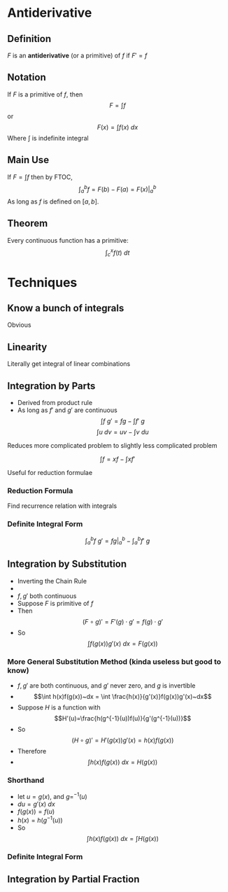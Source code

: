 # Antiderivative
## Definition
$F$ is an **antiderivative** (or a primitive) of $f$ if $F'=f$

## Notation
If $F$ is a primitive of $f$, then 
	$$F = \int f$$
	or
	$$F(x) = \int f(x)~dx$$
Where $\int$ is indefinite integral

## Main Use
If $F=\int f$ then by FTOC,
	$$\int_a^bf = F(b)-F(a)=F(x)|_a^b$$
As long as $f$ is defined on $[a,b]$.

## Theorem
Every continuous function has a primitive:
	$$\int_c^x f(t)~dt$$

# Techniques
## Know a bunch of integrals
Obvious

## Linearity
Literally get integral of linear combinations

## Integration by Parts
* Derived from product rule
* As long as $f'$ and $g'$ are continuous
$$\int f~g' = fg - \int f'~g$$
$$\int u~dv = uv - \int v~du$$

Reduces more complicated problem to slightly less complicated problem

$$\int f = xf - \int xf'$$

Useful for reduction formulae

### Reduction Formula
Find recurrence relation with integrals

### Definite Integral Form
$$\int_a^b f~g' = fg|_a^b - \int_a^b f'~g$$

## Integration by Substitution
* Inverting the Chain Rule
* 
* $f,g'$ both continuous
* Suppose $F$ is primitive of $f$
* Then $$(F\circ g)'= F'(g)\cdot g'=f(g)\cdot g'$$
* So $$\int f(g(x))g'(x)~dx=F(g(x))$$

### More General Substitution Method (kinda useless but good to know)
* $f,g'$ are both continuous, and $g'$ never zero, and $g$ is invertible
* $$\int h(x)f(g(x))~dx = \int \frac{h(x)}{g'(x)}f(g(x))g'(x)~dx$$
* Suppose $H$ is a function with $$H'(u)=\frac{h(g^{-1}(u))f(u)}{g'(g^{-1}(u))}$$
* So $$(H\circ g)'=H'(g(x))g'(x)=h(x)f(g(x))$$
* Therefore
* $$\int h(x)f(g(x))~dx = H(g(x))$$

### Shorthand
* let $u=g(x)$, and $g=^{-1}(u)$
* $du = g'(x)~dx$
* $f(g(x))=f(u)$
* $h(x) = h(g^{-1}(u))$
* So $$\int h(x)f(g(x))~dx=\int H(g(x))$$

### Definite Integral Form

## Integration by Partial Fraction